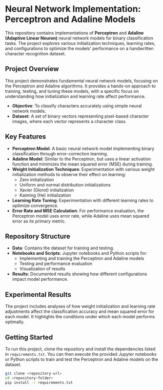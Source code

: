 # Neural Network Implementation: Perceptron and Adaline Models

This repository contains implementations of **Perceptron** and **Adaline (Adaptive Linear Neuron)** neural network models for binary classification tasks. The project explores various initialization techniques, learning rates, and configurations to optimize the models' performance on a handwritten character recognition dataset.

## Project Overview

This project demonstrates fundamental neural network models, focusing on the Perceptron and Adaline algorithms. It provides a hands-on approach to training, testing, and tuning these models, with a specific focus on understanding how initialization and learning rate affect performance.

- **Objective**: To classify characters accurately using simple neural network models.
- **Dataset**: A set of binary vectors representing pixel-based character images, where each vector represents a character class.

## Key Features

- **Perceptron Model**: A basic neural network model implementing binary classification through error-correction learning.
- **Adaline Model**: Similar to the Perceptron, but uses a linear activation function and minimizes the mean squared error (MSE) during training.
- **Weight Initialization Techniques**: Experimentation with various weight initialization methods to observe their effect on learning:
  - Zero initialization
  - Uniform and normal distribution initializations
  - Xavier (Glorot) initialization
  - Kaiming (He) initialization
- **Learning Rate Tuning**: Experimentation with different learning rates to optimize convergence.
- **Error Rate and MSE Calculation**: For performance evaluation, the Perceptron model uses error rate, while Adaline uses mean squared error as its primary metric.

## Repository Structure

- **Data**: Contains the dataset for training and testing.
- **Notebooks and Scripts**: Jupyter notebooks and Python scripts for:
  - Implementing and training the Perceptron and Adaline models
  - Testing and performance evaluation
  - Visualization of results
- **Results**: Documented results showing how different configurations impact model performance.

## Experimental Results

The project includes analyses of how weight initialization and learning rate adjustments affect the classification accuracy and mean squared error for each model. It highlights the conditions under which each model performs optimally.

## Getting Started

To run this project, clone the repository and install the dependencies listed in `requirements.txt`. You can then execute the provided Jupyter notebooks or Python scripts to train and test the Perceptron and Adaline models on the dataset.

```bash
git clone <repository-url>
cd <repository-folder>
pip install -r requirements.txt
